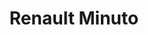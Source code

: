 ---
title: "Renault Minuto"
url: /ciudad-autonoma-de-buenos-aires/renault-minuto/
shop: Autowerkstatt
---